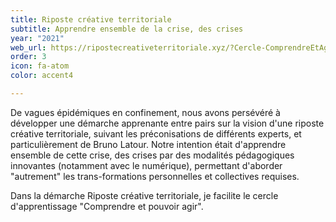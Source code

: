 ```yaml
---
title: Riposte créative territoriale
subtitle: Apprendre ensemble de la crise, des crises
year: "2021"
web_url: https://ripostecreativeterritoriale.xyz/?Cercle-ComprendreEtAgir
order: 3
icon: fa-atom
color: accent4

---
```


De vagues épidémiques en confinement, nous avons persévéré à développer une démarche apprenante entre pairs sur la vision d'une riposte créative territoriale, suivant les préconisations de différents experts, et particulièrement de Bruno Latour. Notre intention était d'apprendre ensemble de cette crise, des crises par des modalités pédagogiques innovantes (notamment avec le numérique), permettant d'aborder "autrement" les trans-formations personnelles et collectives requises.

Dans la démarche Riposte créative territoriale, je facilite le cercle d'apprentissage "Comprendre et pouvoir agir".